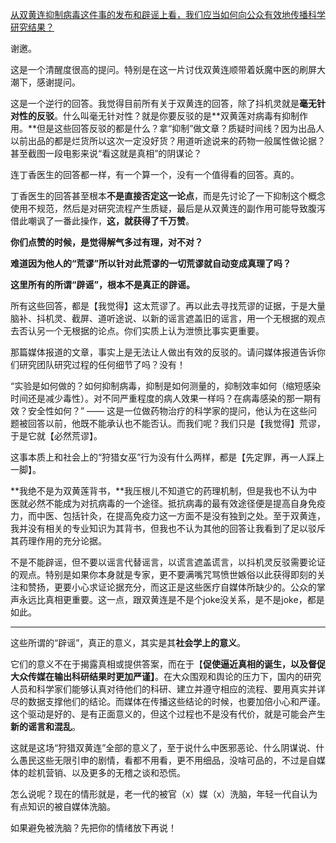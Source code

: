 [从双黄连抑制病毒这件事的发布和辟谣上看，我们应当如何向公众有效地传播科学研究结果？](https://www.zhihu.com/question/368933647/answer/993018613)




  

谢邀。

这是一个清醒度很高的提问。特别是在这一片讨伐双黄连顺带着妖魔中医的刷屏大潮下，感谢提问。

这是一个逆行的回答。我觉得目前所有关于双黄连的回答，除了抖机灵就是**毫无针对性的反驳**。什么叫毫无针对性？就是你要反驳的是**双黄莲对病毒有抑制作用。**但是这些回答反驳的都是什么？拿“抑制”做文章？质疑时间线？因为出品人以前出品的都是烂货所以这次一定没好货？用道听途说来的药物一般属性做论据？甚至截图一段电影来说“看这就是真相”的阴谋论？

连丁香医生的回答都一样，有一个算一个，没有一个值得看的回答。真的。

丁香医生的回答甚至根本**不是直接否定这一论点**，而是先讨论了一下抑制这个概念使用不规范，然后是对研究流程产生质疑，最后是从双黄连的副作用可能导致腹泻借此嘲讽了一番此操作，**这，就获得了千万赞**。

**你们点赞的时候，是觉得解气多过有理，对不对？**

**难道因为他人的“荒谬”所以针对此荒谬的一切荒谬就自动变成真理了吗？**

**这里所有的所谓“辟谣”，根本不是真正的辟谣。**

所有这些回答，都是【我觉得】这太荒谬了。再以此去寻找荒谬的证据，于是大量脑补、抖机灵、截屏、道听途说、以新的谣言遮盖旧的谣言，用一个无根据的观点去否认另一个无根据的论点。你们实质上认为泄愤比事实更重要。

那篇媒体报道的文章，事实上是无法让人做出有效的反驳的。请问媒体报道告诉你们研究团队研究过程的任何细节了吗？没有！

“实验是如何做的？如何抑制病毒，抑制是如何测量的，抑制效率如何（缩短感染时间还是减少毒性）。对不同严重程度的病人效果一样吗？在病毒感染的那一期有效？安全性如何？” —— 这是一位做药物治疗的科学家的提问，他认为在这些问题被回答以前，他既不能承认也不能否认。而我们呢？我们只是【我觉得】荒谬，于是它就【必然荒谬】。

这事本质上和社会上的“狩猎女巫”行为没有什么两样，都是【先定罪，再一人踩上一脚】。

**我绝不是为双黄莲背书，**我压根儿不知道它的药理机制，但是我也不认为中医就必然不能成为对抗病毒的一个途径。抵抗病毒的最有效途径便是提高自身免疫力，而中医、包括针灸，在提高免疫力这一方面不是没有独到之处。至于双黄连，我并没有相关的专业知识为其背书，但我也不认为其他的回答让我看到了足以驳斥其药理作用的充分论据。

不是不能辟谣，但不要以谣言代替谣言，以谎言遮盖谎言，以抖机灵反驳需要论证的观点。特别是如果你本身就是专家，更不要满嘴咒骂愤世嫉俗以此获得即刻的关注和赞扬，更要小心求证论据充分，而这正是这些医疗自媒体所缺少的。公众的掌声永远比真相更重要。这一点，跟双黄连是不是个joke没关系，是不是joke，都是如此。

---

这些所谓的“辟谣”，真正的意义，其实是其**社会学上的意义**。

它们的意义不在于揭露真相或提供答案，而在于【**促使逼近真相的诞生，以及督促大众传媒在输出科研结果时更加严谨】**。在大众围观和舆论的压力下，国内的研究人员和科学家们能够认真对待他们的科研、建立并遵守相应的流程、要用真实并详尽的数据支撑他们的结论。而媒体在传播这些结论的时候，也要加倍小心和严谨。这个驱动是好的、是有正面意义的，但这个过程也不是没有代价，就是可能会产生**新的谣言和混乱**。

这就是这场“狩猎双黄连”全部的意义了，至于说什么中医邪恶论、什么阴谋说、什么愚民这些无限引申的剧情，看都不用看，更不用细品，没啥可品的，不过是自媒体的趁机营销、以及更多的无稽之谈和恐慌。

怎么说呢？现在的情形就是，老一代的被官（x）媒（x）洗脑，年轻一代自认为有点知识的被自媒体洗脑。

如果避免被洗脑？先把你的情绪放下再说！